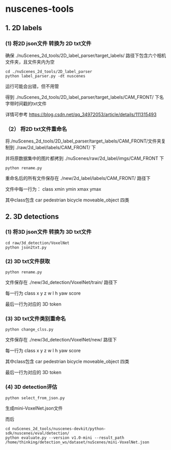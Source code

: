 # nuscenes-tools

## 1. 2D labels

### (1) 将2D json文件 转换为 2D txt文件

确保 ./nuScenes_2d_tools/2D_label_parser/target_labels/ 路径下包含六个相机文件夹，且文件夹内为空

```
cd ./nuScenes_2d_tools/2D_label_parser
python label_parser.py -dt nuscenes
```

运行可能会出错，但不用管

得到 ./nuScenes_2d_tools/2D_label_parser/target_labels/CAM_FRONT/ 下名字带时间戳的txt文件

详情可参考 https://blog.csdn.net/qq_34972053/article/details/111315493


### （2） 将2D txt文件重命名

将./nuScenes_2d_tools/2D_label_parser/target_labels/CAM_FRONT/文件夹复制到 ./raw/2d_label/labels/CAM_FRONT/ 下

并将原数据集中的图片都拷到 ./nuScenes/raw/2d_label/imgs/CAM_FRONT 下

```
python rename.py
```

重命名后的所有文件保存在 ./new/2d_label/labels/CAM_FRONT/ 路径下

文件中每一行为： class xmin ymin xmax ymax

其中class包含 car pedestrian bicycle moveable_object 四类

## 2. 3D detections

### (1) 将3D json文件 转换为 3D txt文件

```
cd raw/3d_detection/VoxelNet
python json2txt.py
```

### (2) 3D txt文件获取
```
python rename.py
```

文件保存在 ./new/3d_detection/VoxelNet/train/ 路径下

每一行为 class x y z w l h yaw score

最后一行为对应的 3D token

### (3) 3D txt文件类别重命名

```
python change_clss.py
```
文件保存在 ./new/3d_detection/VoxelNet/new/ 路径下

每一行为 class x y z w l h yaw score

其中class包含 car pedestrian bicycle moveable_object 四类

最后一行为对应的 3D token

### (4) 3D detection评估

```
python select_from_json.py
```

生成mini-VoxelNet.json文件

而后

```
cd nuScenes_2d_tools/nuscenes-devkit/python-sdk/nuscenes/eval/detection/
python evaluate.py --version v1.0-mini --result_path /home/thinking/detection_ws/dataset/nuScenes/mini-VoxelNet.json
```
